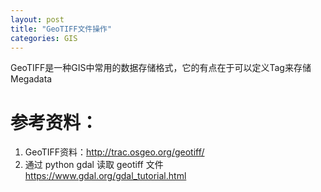 ```yaml
---
layout: post
title: "GeoTIFF文件操作"
categories: GIS
---
```

GeoTIFF是一种GIS中常用的数据存储格式，它的有点在于可以定义Tag来存储Megadata

# 参考资料：
1. GeoTIFF资料：http://trac.osgeo.org/geotiff/   
2. 通过 python gdal 读取 geotiff 文件 https://www.gdal.org/gdal_tutorial.html